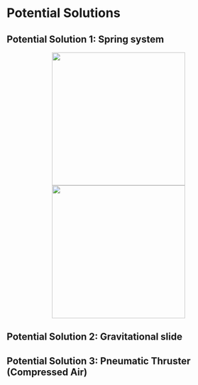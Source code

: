 # Potential Solutions

## Potential Solution 1: Spring system

<div align="center">
  <img src="https://github.com/TalhaAkhlaq/EID-101-Robotics-Crash-Course/blob/main/Final%20Project/Releasing%20Mechanism/Potential%20Solution%201.png" width="300" />
  <img src="https://github.com/TalhaAkhlaq/EID-101-Robotics-Crash-Course/blob/main/Final%20Project/Releasing%20Mechanism/Potential%20Solution%201%20(2)%20.png" width="300" />
</div>

## Potential Solution 2: Gravitational slide 

## Potential Solution 3: Pneumatic Thruster (Compressed Air)

